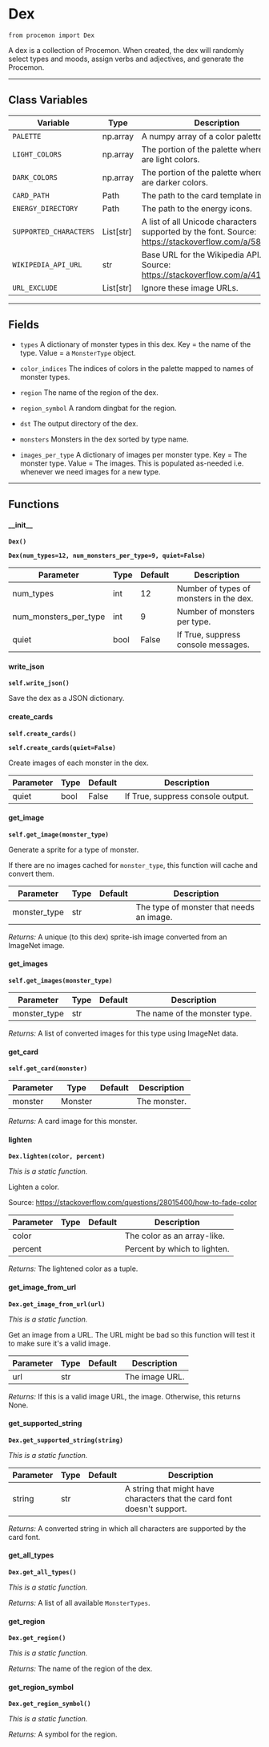 # Dex

`from procemon import Dex`

A dex is a collection of Procemon.
When created, the dex will randomly select types and moods, assign verbs and adjectives, and generate the Procemon.

***

## Class Variables

| Variable | Type | Description |
| --- | --- | --- |
| `PALETTE` | np.array | A numpy array of a color palette. |
| `LIGHT_COLORS` | np.array | The portion of the palette where there are light colors. |
| `DARK_COLORS` | np.array | The portion of the palette where there are darker colors. |
| `CARD_PATH` | Path | The path to the card template image. |
| `ENERGY_DIRECTORY` | Path | The path to the energy icons. |
| `SUPPORTED_CHARACTERS` | List[str] | A list of all Unicode characters supported by the font. Source: https://stackoverflow.com/a/58232763 |
| `WIKIPEDIA_API_URL` | str | Base URL for the Wikipedia API. Source: https://stackoverflow.com/a/41807620 |
| `URL_EXCLUDE` | List[str] | Ignore these image URLs. |

***

## Fields

- `types` A dictionary of monster types in this dex. Key = the name of the type. Value = a `MonsterType` object.

- `color_indices` The indices of colors in the palette mapped to names of monster types.

- `region` The name of the region of the dex.

- `region_symbol` A random dingbat for the region.

- `dst` The output directory of the dex.

- `monsters` Monsters in the dex sorted by type name.

- `images_per_type` A dictionary of images per monster type. Key = The monster type. Value = The images.
This is populated as-needed i.e. whenever we need images for a new type.

***

## Functions

#### \_\_init\_\_

**`Dex()`**

**`Dex(num_types=12, num_monsters_per_type=9, quiet=False)`**

| Parameter | Type | Default | Description |
| --- | --- | --- | --- |
| num_types |  int  | 12 | Number of types of monsters in the dex. |
| num_monsters_per_type |  int  | 9 | Number of monsters per type. |
| quiet |  bool  | False | If True, suppress console messages. |

#### write_json

**`self.write_json()`**

Save the dex as a JSON dictionary.

#### create_cards

**`self.create_cards()`**

**`self.create_cards(quiet=False)`**

Create images of each monster in the dex.

| Parameter | Type | Default | Description |
| --- | --- | --- | --- |
| quiet |  bool  | False | If True, suppress console output. |

#### get_image

**`self.get_image(monster_type)`**

Generate a sprite for a type of monster.

If there are no images cached for `monster_type`, this function will cache and convert them.


| Parameter | Type | Default | Description |
| --- | --- | --- | --- |
| monster_type |  str |  | The type of monster that needs an image. |

_Returns:_  A unique (to this dex) sprite-ish image converted from an ImageNet image.

#### get_images

**`self.get_images(monster_type)`**


| Parameter | Type | Default | Description |
| --- | --- | --- | --- |
| monster_type |  str |  | The name of the monster type. |

_Returns:_  A list of converted images for this type using ImageNet data.

#### get_card

**`self.get_card(monster)`**


| Parameter | Type | Default | Description |
| --- | --- | --- | --- |
| monster |  Monster |  | The monster. |

_Returns:_  A card image for this monster.

#### lighten

**`Dex.lighten(color, percent)`**

_This is a static function._

Lighten a color.

Source: https://stackoverflow.com/questions/28015400/how-to-fade-color


| Parameter | Type | Default | Description |
| --- | --- | --- | --- |
| color |  |  | The color as an array-like. |
| percent |  |  | Percent by which to lighten. |

_Returns:_  The lightened color as a tuple.

#### get_image_from_url

**`Dex.get_image_from_url(url)`**

_This is a static function._

Get an image from a URL. The URL might be bad so this function will test it to make sure it's a valid image.


| Parameter | Type | Default | Description |
| --- | --- | --- | --- |
| url |  str |  | The image URL. |

_Returns:_  If this is a valid image URL, the image. Otherwise, this returns None.

#### get_supported_string

**`Dex.get_supported_string(string)`**

_This is a static function._


| Parameter | Type | Default | Description |
| --- | --- | --- | --- |
| string |  str |  | A string that might have characters that the card font doesn't support. |

_Returns:_  A converted string in which all characters are supported by the card font.

#### get_all_types

**`Dex.get_all_types()`**

_This is a static function._

_Returns:_  A list of all available `MonsterTypes`.

#### get_region

**`Dex.get_region()`**

_This is a static function._

_Returns:_  The name of the region of the dex.

#### get_region_symbol

**`Dex.get_region_symbol()`**

_This is a static function._

_Returns:_  A symbol for the region.

